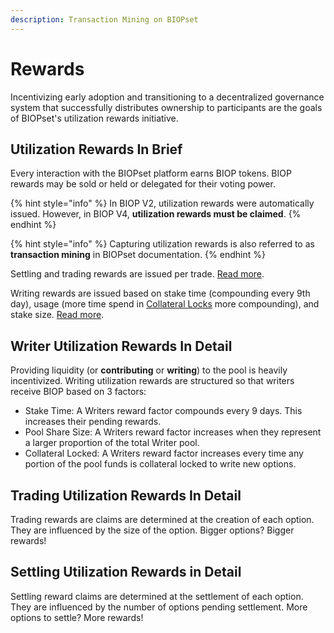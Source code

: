 ```yaml
---
description: Transaction Mining on BIOPset
---
```


# Rewards

Incentivizing early adoption and transitioning to a decentralized governance system that successfully distributes ownership to participants are the goals of BIOPset's utilization rewards initiative.

## Utilization Rewards In Brief

Every interaction with the BIOPset platform earns BIOP tokens. BIOP rewards may be sold or held or delegated for their voting power.

{% hint style="info" %}
In BIOP V2, utilization rewards were automatically issued. However, in BIOP V4, **utilization rewards must be claimed**.
{% endhint %}

{% hint style="info" %}
Capturing utilization rewards is also referred to as **transaction mining** in BIOPset documentation.
{% endhint %}

Settling and trading rewards are issued per trade. [Read more](https://docs.biopset.com/references/tokens/rewards#trading-utilization-rewards-in-detail).

Writing rewards are issued based on stake time \(compounding every 9th day\), usage \(more time spend in [Collateral Locks](https://docs.biopset.com/theory/fundamentals/selling-options#collateral-locks) more compounding\), and stake size. [Read more](https://docs.biopset.com/references/tokens/rewards#writer-utilization-rewards-in-detail).

## Writer Utilization Rewards In Detail

Providing liquidity \(or **contributing** or **writing**\) to the pool is heavily incentivized. Writing utilization rewards are structured so that writers receive BIOP based on 3 factors:

* Stake Time: A Writers reward factor compounds every 9 days. This increases their pending rewards.
* Pool Share Size: A Writers reward factor increases when they represent a larger proportion of the total Writer pool.
* Collateral Locked: A Writers reward factor increases every time any portion of the pool funds is collateral locked to write new options.

## Trading Utilization Rewards In Detail

Trading rewards are claims are determined at the creation of each option. They are influenced by the size of the option. Bigger options? Bigger rewards!

## Settling Utilization Rewards in Detail

Settling reward claims are determined at the settlement of each option. They are influenced by the number of options pending settlement. More options to settle? More rewards!


